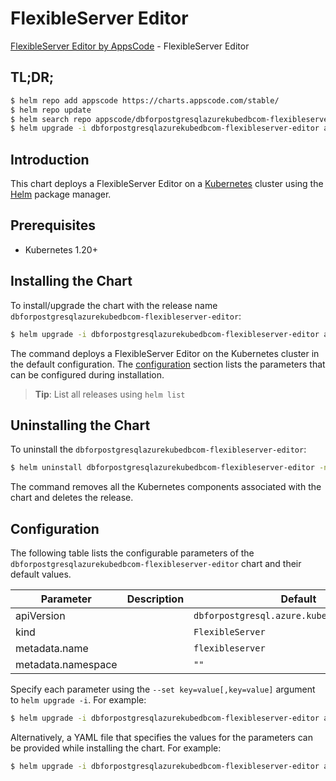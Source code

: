 # FlexibleServer Editor

[FlexibleServer Editor by AppsCode](https://appscode.com) - FlexibleServer Editor

## TL;DR;

```bash
$ helm repo add appscode https://charts.appscode.com/stable/
$ helm repo update
$ helm search repo appscode/dbforpostgresqlazurekubedbcom-flexibleserver-editor --version=v0.25.0
$ helm upgrade -i dbforpostgresqlazurekubedbcom-flexibleserver-editor appscode/dbforpostgresqlazurekubedbcom-flexibleserver-editor -n default --create-namespace --version=v0.25.0
```

## Introduction

This chart deploys a FlexibleServer Editor on a [Kubernetes](http://kubernetes.io) cluster using the [Helm](https://helm.sh) package manager.

## Prerequisites

- Kubernetes 1.20+

## Installing the Chart

To install/upgrade the chart with the release name `dbforpostgresqlazurekubedbcom-flexibleserver-editor`:

```bash
$ helm upgrade -i dbforpostgresqlazurekubedbcom-flexibleserver-editor appscode/dbforpostgresqlazurekubedbcom-flexibleserver-editor -n default --create-namespace --version=v0.25.0
```

The command deploys a FlexibleServer Editor on the Kubernetes cluster in the default configuration. The [configuration](#configuration) section lists the parameters that can be configured during installation.

> **Tip**: List all releases using `helm list`

## Uninstalling the Chart

To uninstall the `dbforpostgresqlazurekubedbcom-flexibleserver-editor`:

```bash
$ helm uninstall dbforpostgresqlazurekubedbcom-flexibleserver-editor -n default
```

The command removes all the Kubernetes components associated with the chart and deletes the release.

## Configuration

The following table lists the configurable parameters of the `dbforpostgresqlazurekubedbcom-flexibleserver-editor` chart and their default values.

|     Parameter      | Description |                        Default                         |
|--------------------|-------------|--------------------------------------------------------|
| apiVersion         |             | <code>dbforpostgresql.azure.kubedb.com/v1alpha1</code> |
| kind               |             | <code>FlexibleServer</code>                            |
| metadata.name      |             | <code>flexibleserver</code>                            |
| metadata.namespace |             | <code>""</code>                                        |


Specify each parameter using the `--set key=value[,key=value]` argument to `helm upgrade -i`. For example:

```bash
$ helm upgrade -i dbforpostgresqlazurekubedbcom-flexibleserver-editor appscode/dbforpostgresqlazurekubedbcom-flexibleserver-editor -n default --create-namespace --version=v0.25.0 --set apiVersion=dbforpostgresql.azure.kubedb.com/v1alpha1
```

Alternatively, a YAML file that specifies the values for the parameters can be provided while
installing the chart. For example:

```bash
$ helm upgrade -i dbforpostgresqlazurekubedbcom-flexibleserver-editor appscode/dbforpostgresqlazurekubedbcom-flexibleserver-editor -n default --create-namespace --version=v0.25.0 --values values.yaml
```
